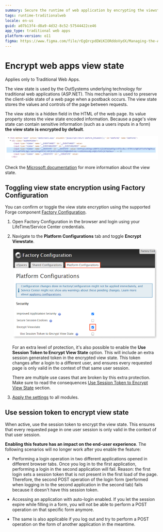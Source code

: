 ```yaml
---
summary: Secure the runtime of web application by encrypting the viewstate to protect sensitive information submitted by end users on the browser.
tags: runtime-traditionalweb
locale: en-us
guid: a07b13f4-d8a9-4d32-8c52-57544422ce46
app_type: traditional web apps
platform-version: o11
figma: https://www.figma.com/file/rEgQrcpdEWiKIORddoVydX/Managing-the-Applications-Lifecycle?type=design&node-id=3212%3A4950&mode=design&t=rzWSTBJIapfhmERp-1
---
```


# Encrypt web apps view state

<div class="info" markdown="1">

Applies only to Traditional Web Apps.

</div>

The view state is used by the OutSystems underlying technology for traditional web applications (ASP.NET). This mechanism is used to preserve the client-side state of a web page when a postback occurs. The view state stores the values and controls of the page between requests.
 
The view state is a hidden field in the HTML of the web page. Its value property stores the view state encoded information. Because a page's view state can contain sensitive information (such as a users inputs in a form) **the view state is encrypted by default**.

![Screenshot of the encryption settings for viewstate in the console](images/encrypt-viewstate-console.png "Viewstate Encryption in Console")

Check the [Microsoft documentation](https://docs.microsoft.com/en-us/dotnet/api/system.web.ui.control.viewstate?view=netframework-4.8) for more information about the view state.

## Toggling view state encryption using Factory Configuration

You can confirm or toggle the view state encryption using the supported Forge component [Factory Configuration](https://www.outsystems.com/forge/component-overview/25/factory-configuration). 

1. Open Factory Configuration in the browser and login using your LifeTime/Service Center credentials.

1. Navigate to the **Platform Configurations** tab and toggle **Encrypt Viewstate**. 
    
    ![Screenshot showing the Factory Configuration interface with the Encrypt Viewstate option toggled](images/encrypt-viewstate-factory-config-fc.png "Factory Configuration for Viewstate Encryption")

    For an extra level of protection, it's also possible to enable the **Use Session Token to Encrypt View State** option. This will include an extra session generated token in the encrypted view state. This token changes after a login to a different user, and ensures every requested page is only valid in the context of that same user session. 

    <div class="warning" markdown="1">

    There are multiple use cases that are broken by this extra protection. Make sure to read the consequences [Use Session Token to Encrypt View State](#use-session-token-to-encrypt-view-state) section.

    </div>

1. [Apply the settings](../deploying-apps/apply-configurations.md#apply-pending-settings-to-a-set-of-modules) to all modules.

## Use session token to encrypt view state

When active, use the session token to encrypt the view state. This ensures that every requested page in one user session is only valid in the context of that user session.

**Enabling this feature has an impact on the end-user experience**. The following scenarios will no longer work after you enable the feature:

* Performing a login operation in two different applications opened in different browser tabs. Once you log in to the first application, performing a login in the second application will fail. Reason: the first login sets a session token that is not present in the first load of the page. Therefore, the second POST operation of the login form (performed when logging in to the second application in the second tab) fails because it doesn't have this session token.

* Accessing an application with auto-login enabled. If you let the session expire while filling in a form, you will not be able to perform a POST operation on that specific form anymore.

* The same is also applicable if you log out and try to perform a POST operation on the form of another application in the meantime.
